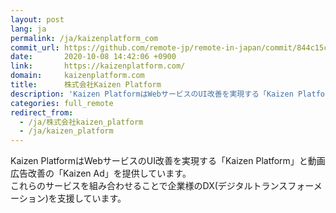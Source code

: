 ```yaml
---
layout: post
lang: ja
permalink: /ja/kaizenplatform_com
commit_url: https://github.com/remote-jp/remote-in-japan/commit/844c15c30459960ca8226844089b4f19f517d1fd
date:       2020-10-08 14:42:06 +0900
link:       https://kaizenplatform.com/
domain:     kaizenplatform.com
title:      株式会社Kaizen Platform
description: 'Kaizen PlatformはWebサービスのUI改善を実現する「Kaizen Platform」と動画広告改善の「Kaizen Ad」を提供しています。 これらのサービスを組み合わせることで企業様のDX(デジタルトランスフォーメーション)を支援しています。'
categories: full_remote
redirect_from:
  - /ja/株式会社kaizen_platform
  - /ja/kaizen_platform
---
```


<p>Kaizen PlatformはWebサービスのUI改善を実現する「Kaizen Platform」と動画広告改善の「Kaizen Ad」を提供しています。<br />これらのサービスを組み合わせることで企業様のDX(デジタルトランスフォーメーション)を支援しています。</p>
